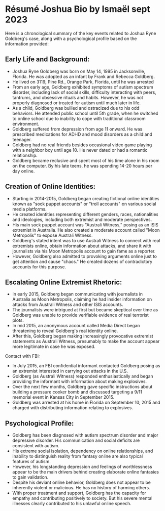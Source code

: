 # Résumé Joshua Bio by Ismaël sept 2023

Here is a chronological summary of the key events related to Joshua Ryne Goldberg's case, along with a psychological profile based on the information provided:

## Early Life and Background:

- Joshua Ryne Goldberg was born on May 14, 1995 in Jacksonville, Florida. He was adopted as an infant by Frank and Rebecca Goldberg.
- He lived on 3119, Pine Rd., Orange Park, Florida, until he was arrested
- From an early age, Goldberg exhibited symptoms of autism spectrum disorder, including lack of social skills, difficulty interacting with peers, tantrums, and obsessive rituals and habits. However, he was not properly diagnosed or treated for autism until much later in life.
- As a child, Goldberg was bullied and ostracized due to his odd behaviors. He attended public school until 5th grade, when he switched to online school due to inability to cope with traditional classroom environment.
- Goldberg suffered from depression from age 11 onward. He was prescribed medications for ADHD and mood disorders as a child and teenager.
- Goldberg had no real friends besides occasional video game playing with a neighbor boy until age 10. He never dated or had a romantic relationship.
- Goldberg became reclusive and spent most of his time alone in his room on the computer. By his late teens, he was spending 14-20 hours per day online.

## Creation of Online Identities:

- Starting in 2014-2015, Goldberg began creating fictional online identities known as "sock puppet accounts" or "troll accounts" on various social media platforms.
- He created identities representing different genders, races, nationalities and ideologies, including both extremist and moderate perspectives.
- His main sock puppet account was "Australi Witness," posing as an ISIS extremist in Australia. He also created a moderate account called "Moon Metropolis" to expose Australi Witness.
- Goldberg's stated intent was to use Australi Witness to connect with real extremists online, obtain information about attacks, and share it with journalists via his Moon Metropolis account to gain fame as a reporter.
- However, Goldberg also admitted to provoking arguments online just to get attention and cause "chaos." He created dozens of contradictory accounts for this purpose.

## Escalating Online Extremist Rhetoric:

- In early 2015, Goldberg began communicating with journalists in Australia as Moon Metropolis, claiming he had insider information on attacks from Australi Witness and other ISIS accounts.
- The journalists were intrigued at first but became skeptical over time as Goldberg was unable to provide verifiable evidence of real terrorist plots.
- In mid 2015, an anonymous account called Media Direct began threatening to reveal Goldberg's real identity online.
- After this, Goldberg began making increasingly provocative extremist statements as Australi Witness, presumably to make the account appear more legitimate in case he was exposed.

Contact with FBI:

- In July 2015, an FBI confidential informant contacted Goldberg posing as an extremist interested in carrying out attacks in the U.S.
- Goldberg (as Australi Witness) responded enthusiastically and began providing the informant with information about making explosives.
- Over the next few months, Goldberg gave specific instructions about building a pressure cooker bomb and discussed targeting a 9/11 memorial event in Kansas City in September 2015.
- Goldberg was arrested at his home in Florida on September 10, 2015 and charged with distributing information relating to explosives.

## Psychological Profile:

- Goldberg has been diagnosed with autism spectrum disorder and major depressive disorder. His communication and social deficits are consistent with autism.
- His extreme social isolation, dependency on online relationships, and inability to distinguish reality from fantasy online are also typical features of autism.
- However, his longstanding depression and feelings of worthlessness appear to be the main drivers behind creating elaborate online fantasies to gain validation.
- Despite his deviant online behavior, Goldberg does not appear to be inherently violent or malicious. He has no history of harming others.
- With proper treatment and support, Goldberg has the capacity for empathy and contributing positively to society. But his severe mental illnesses clearly contributed to his unlawful online speech.